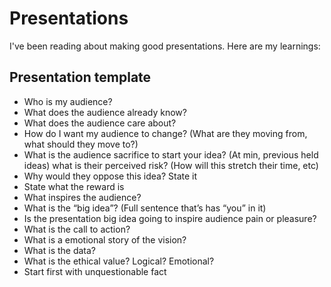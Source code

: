 # Presentations 
I've been reading about making good presentations. Here are my learnings:

## Presentation template

* Who is my audience? 
* What does the audience already know? 
* What does the audience care about?
* How do I want my audience to change? (What are they moving from, what should they move to?)
* What is the audience sacrifice to start your idea? (At min, previous held ideas) what is their perceived risk? (How will this stretch their time, etc)
* Why would they oppose this idea? State it
* State what the reward is
* What inspires the audience?
* What is the “big idea”? (Full sentence that’s has “you” in it)
* Is the presentation big idea going to inspire audience pain or pleasure?
* What is the call to action?
* What is a emotional story of the vision? 
* What is the data?
* What is the ethical value? Logical? Emotional?
* Start first with unquestionable fact